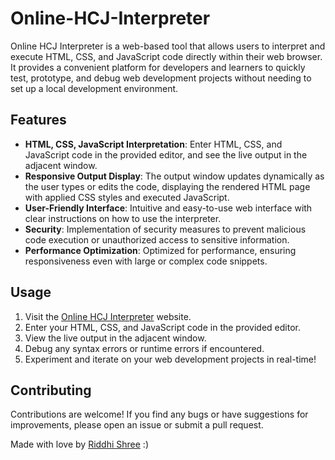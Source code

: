 # Online-HCJ-Interpreter

Online HCJ Interpreter is a web-based tool that allows users to interpret and execute HTML, CSS, and JavaScript code directly within their web browser. It provides a convenient platform for developers and learners to quickly test, prototype, and debug web development projects without needing to set up a local development environment.

## Features

- **HTML, CSS, JavaScript Interpretation**: Enter HTML, CSS, and JavaScript code in the provided editor, and see the live output in the adjacent window.
- **Responsive Output Display**: The output window updates dynamically as the user types or edits the code, displaying the rendered HTML page with applied CSS styles and executed JavaScript.
- **User-Friendly Interface**: Intuitive and easy-to-use web interface with clear instructions on how to use the interpreter.
- **Security**: Implementation of security measures to prevent malicious code execution or unauthorized access to sensitive information.
- **Performance Optimization**: Optimized for performance, ensuring responsiveness even with large or complex code snippets.

## Usage

1. Visit the [Online HCJ Interpreter](https://riddhi572.github.io/Online-HCJ-Interpreter/) website.
2. Enter your HTML, CSS, and JavaScript code in the provided editor.
3. View the live output in the adjacent window.
4. Debug any syntax errors or runtime errors if encountered.
5. Experiment and iterate on your web development projects in real-time!

## Contributing

Contributions are welcome! If you find any bugs or have suggestions for improvements, please open an issue or submit a pull request.

Made with love by [Riddhi Shree](https://github.com/riddhi572) :)
